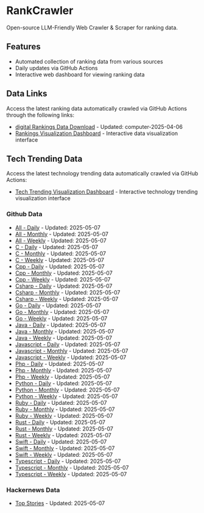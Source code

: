 # RankCrawler

Open-source LLM-Friendly Web Crawler & Scraper for ranking data.

## Features

* Automated collection of ranking data from various sources
* Daily updates via GitHub Actions
* Interactive web dashboard for viewing ranking data


## Data Links

Access the latest ranking data automatically crawled via GitHub Actions through the following links:

* [digital Rankings Data Download](https://github.com/chenjy16/RankCrawler/blob/main/data/1688/digital_computer_2025-04-06.json) - Updated: computer-2025-04-06
* [Rankings Visualization Dashboard](https://chenjy16.github.io/RankCrawler/1688_rankings.html) - Interactive data visualization interface




## Tech Trending Data

Access the latest technology trending data automatically crawled via GitHub Actions:

* [Tech Trending Visualization Dashboard](https://chenjy16.github.io/RankCrawler/tech_trending.html) - Interactive technology trending visualization interface

### Github Data

* [All - Daily](https://github.com/chenjy16/RankCrawler/blob/main/data/github/github_all_daily_2025-05-07.json) - Updated: 2025-05-07
* [All - Monthly](https://github.com/chenjy16/RankCrawler/blob/main/data/github/github_all_monthly_2025-05-07.json) - Updated: 2025-05-07
* [All - Weekly](https://github.com/chenjy16/RankCrawler/blob/main/data/github/github_all_weekly_2025-05-07.json) - Updated: 2025-05-07
* [C - Daily](https://github.com/chenjy16/RankCrawler/blob/main/data/github/github_c_daily_2025-05-07.json) - Updated: 2025-05-07
* [C - Monthly](https://github.com/chenjy16/RankCrawler/blob/main/data/github/github_c_monthly_2025-05-07.json) - Updated: 2025-05-07
* [C - Weekly](https://github.com/chenjy16/RankCrawler/blob/main/data/github/github_c_weekly_2025-05-07.json) - Updated: 2025-05-07
* [Cpp - Daily](https://github.com/chenjy16/RankCrawler/blob/main/data/github/github_cpp_daily_2025-05-07.json) - Updated: 2025-05-07
* [Cpp - Monthly](https://github.com/chenjy16/RankCrawler/blob/main/data/github/github_cpp_monthly_2025-05-07.json) - Updated: 2025-05-07
* [Cpp - Weekly](https://github.com/chenjy16/RankCrawler/blob/main/data/github/github_cpp_weekly_2025-05-07.json) - Updated: 2025-05-07
* [Csharp - Daily](https://github.com/chenjy16/RankCrawler/blob/main/data/github/github_csharp_daily_2025-05-07.json) - Updated: 2025-05-07
* [Csharp - Monthly](https://github.com/chenjy16/RankCrawler/blob/main/data/github/github_csharp_monthly_2025-05-07.json) - Updated: 2025-05-07
* [Csharp - Weekly](https://github.com/chenjy16/RankCrawler/blob/main/data/github/github_csharp_weekly_2025-05-07.json) - Updated: 2025-05-07
* [Go - Daily](https://github.com/chenjy16/RankCrawler/blob/main/data/github/github_go_daily_2025-05-07.json) - Updated: 2025-05-07
* [Go - Monthly](https://github.com/chenjy16/RankCrawler/blob/main/data/github/github_go_monthly_2025-05-07.json) - Updated: 2025-05-07
* [Go - Weekly](https://github.com/chenjy16/RankCrawler/blob/main/data/github/github_go_weekly_2025-05-07.json) - Updated: 2025-05-07
* [Java - Daily](https://github.com/chenjy16/RankCrawler/blob/main/data/github/github_java_daily_2025-05-07.json) - Updated: 2025-05-07
* [Java - Monthly](https://github.com/chenjy16/RankCrawler/blob/main/data/github/github_java_monthly_2025-05-07.json) - Updated: 2025-05-07
* [Java - Weekly](https://github.com/chenjy16/RankCrawler/blob/main/data/github/github_java_weekly_2025-05-07.json) - Updated: 2025-05-07
* [Javascript - Daily](https://github.com/chenjy16/RankCrawler/blob/main/data/github/github_javascript_daily_2025-05-07.json) - Updated: 2025-05-07
* [Javascript - Monthly](https://github.com/chenjy16/RankCrawler/blob/main/data/github/github_javascript_monthly_2025-05-07.json) - Updated: 2025-05-07
* [Javascript - Weekly](https://github.com/chenjy16/RankCrawler/blob/main/data/github/github_javascript_weekly_2025-05-07.json) - Updated: 2025-05-07
* [Php - Daily](https://github.com/chenjy16/RankCrawler/blob/main/data/github/github_php_daily_2025-05-07.json) - Updated: 2025-05-07
* [Php - Monthly](https://github.com/chenjy16/RankCrawler/blob/main/data/github/github_php_monthly_2025-05-07.json) - Updated: 2025-05-07
* [Php - Weekly](https://github.com/chenjy16/RankCrawler/blob/main/data/github/github_php_weekly_2025-05-07.json) - Updated: 2025-05-07
* [Python - Daily](https://github.com/chenjy16/RankCrawler/blob/main/data/github/github_python_daily_2025-05-07.json) - Updated: 2025-05-07
* [Python - Monthly](https://github.com/chenjy16/RankCrawler/blob/main/data/github/github_python_monthly_2025-05-07.json) - Updated: 2025-05-07
* [Python - Weekly](https://github.com/chenjy16/RankCrawler/blob/main/data/github/github_python_weekly_2025-05-07.json) - Updated: 2025-05-07
* [Ruby - Daily](https://github.com/chenjy16/RankCrawler/blob/main/data/github/github_ruby_daily_2025-05-07.json) - Updated: 2025-05-07
* [Ruby - Monthly](https://github.com/chenjy16/RankCrawler/blob/main/data/github/github_ruby_monthly_2025-05-07.json) - Updated: 2025-05-07
* [Ruby - Weekly](https://github.com/chenjy16/RankCrawler/blob/main/data/github/github_ruby_weekly_2025-05-07.json) - Updated: 2025-05-07
* [Rust - Daily](https://github.com/chenjy16/RankCrawler/blob/main/data/github/github_rust_daily_2025-05-07.json) - Updated: 2025-05-07
* [Rust - Monthly](https://github.com/chenjy16/RankCrawler/blob/main/data/github/github_rust_monthly_2025-05-07.json) - Updated: 2025-05-07
* [Rust - Weekly](https://github.com/chenjy16/RankCrawler/blob/main/data/github/github_rust_weekly_2025-05-07.json) - Updated: 2025-05-07
* [Swift - Daily](https://github.com/chenjy16/RankCrawler/blob/main/data/github/github_swift_daily_2025-05-07.json) - Updated: 2025-05-07
* [Swift - Monthly](https://github.com/chenjy16/RankCrawler/blob/main/data/github/github_swift_monthly_2025-05-07.json) - Updated: 2025-05-07
* [Swift - Weekly](https://github.com/chenjy16/RankCrawler/blob/main/data/github/github_swift_weekly_2025-05-07.json) - Updated: 2025-05-07
* [Typescript - Daily](https://github.com/chenjy16/RankCrawler/blob/main/data/github/github_typescript_daily_2025-05-07.json) - Updated: 2025-05-07
* [Typescript - Monthly](https://github.com/chenjy16/RankCrawler/blob/main/data/github/github_typescript_monthly_2025-05-07.json) - Updated: 2025-05-07
* [Typescript - Weekly](https://github.com/chenjy16/RankCrawler/blob/main/data/github/github_typescript_weekly_2025-05-07.json) - Updated: 2025-05-07

### Hackernews Data

* [Top Stories](https://github.com/chenjy16/RankCrawler/blob/main/data/hackernews/hackernews_top_2025-05-07.json) - Updated: 2025-05-07


